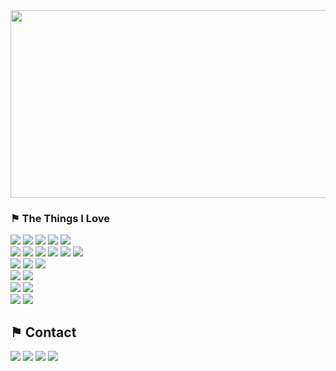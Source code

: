 <a href="https://github.com/devxb/gitanimals">
<img
  src="https://render.gitanimals.org/farms/chromeheartz"
  width="600"
  height="300"
/>
</a>

### &#9873; The Things I Love

<span><a href="https://developer.mozilla.org/ko/docs/Web/JavaScript"><img src="https://img.shields.io/badge/javascript-%23323330.svg?style=for-the-badge&logo=javascript&logoColor=%23F7DF1E"></a></span>
<span><a href="https://www.typescriptlang.org/"><img src="https://img.shields.io/badge/TypeScript-007ACC?style=for-the-badge&logo=typescript&logoColor=white"></a></span>
<span><a href="https://ko.reactjs.org/"><img src="https://img.shields.io/badge/react-%2320232a.svg?style=for-the-badge&logo=react&logoColor=%2361DAFB"></a></span>
<span><a href="https://nextjs.org/"><img src="https://img.shields.io/badge/-Next.js-23F7DF1E?style=for-the-badge&logo=Next.js&logoColor=white&color=000000"></a></span>
<span><a href="https://reactnative.dev/"><img src="https://img.shields.io/badge/reactnative-%2320232a.svg?style=for-the-badge&logo=react&logoColor=%2361DAFB"></a></span>
<br />
<span><a href="https://tanstack.com/query/latest"><img src="https://img.shields.io/badge/-TanStackQuery-61DAFB?style=for-the-badge&logo=ReactQuery&logoColor=white"></a></span>
<span><a href="https://ko.redux.js.org/introduction/getting-started/"><img src="https://img.shields.io/badge/-Redux-23F7DF1E?style=for-the-badge&logo=Redux&logoColor=white&color=764abc"></a></span>
<span><a href="https://recoiljs.org/ko/"><img src="https://img.shields.io/badge/-Recoil-23F7DF1E?style=for-the-badge&logo=Recoil&logoColor=white&color=3578e5"></a></span>
<span><a href="https://redux-toolkit.js.org/"><img src="https://img.shields.io/badge/redux--toolkit-%23593d88.svg?style=for-the-badge&logo=redux&logoColor=white"></a></span>
<span><a href="https://github.com/redux-saga/redux-saga"><img src="https://img.shields.io/badge/redux--saga-999999.svg?style=for-the-badge&logo=reduxsaga&logoColor=white"></a></span>
<span><a href="https://github.com/mobxjs"><img src="https://img.shields.io/badge/mobx-FF7102?style=for-the-badge&logo=MobX-State-Tree&logoColor=white"></a></span>
<br />
<span><a href="https://sass-lang.com/"><img src="https://img.shields.io/badge/-Sass-23F7DF1E?style=for-the-badge&logo=Sass&logoColor=white&color=cd6699"></a></span>
<span><a href="https://styled-components.com/"><img src="https://img.shields.io/badge/-styledComponents-23F7DF1E?style=for-the-badge&logo=styledcomponents&logoColor=white&color=DB7093"></a></span>
<span><a href="https://tailwindcss.com/"><img src="https://img.shields.io/badge/-tailwind-06B6D4?style=for-the-badge&logo=TailwindCss&logoColor=white"></a></span>
<br />
<span><a href="https://jestjs.io/"><img src="https://img.shields.io/badge/-Jest-C21325?style=for-the-badge&logo=Jest&logoColor=white"></a></span>
<span><a href="https://testing-library.com/"><img src="https://img.shields.io/badge/-TestingLibrary-E33332?style=for-the-badge&logo=TestingLibrary&logoColor=white"></a></span>
<br />
<span><a href="https://webpack.kr/"><img src="https://img.shields.io/badge/webpack-%238DD6F9.svg?style=for-the-badge&logo=webpack&logoColor=black"></a></span>
<span><a href="https://babeljs.io/"><img src="https://img.shields.io/badge/babel-F9DC3E.svg?style=for-the-badge&logo=babel&logoColor=black"></a></span>
<br/>
<span><img src="https://img.shields.io/badge/Git-F05032?style=for-the-badge&logo=Git&logoColor=white"></span>
<span><img src="https://img.shields.io/badge/GitHub-181717?style=for-the-badge&logo=GitHub&logoColor=white"></span>

## &#9873; Contact

<a href="http://bibiboy.co.kr"><img src="https://img.shields.io/badge/Portfolio-FF3633?style=for-the-badge&logo=Micro.blog&logoColor=white" /></a>
<a href="https://velog.io/@bibiboy"><img src="https://img.shields.io/badge/velog-20C997?style=for-the-badge&logo=Velog&logoColor=white" /></a>
<a href="https://www.instagram.com/barnesquiat/"><img src="https://img.shields.io/badge/instagram-E4405F?style=for-the-badge&logo=Instagram&logoColor=white" /></a>
<a href="mailto:barnesquiat@gmail.com"><img src="https://img.shields.io/badge/Mail-EA4335?style=for-the-badge&logo=Gmail&logoColor=white" /></a>

